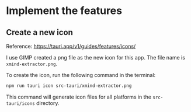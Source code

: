 # Implement the features

## Create a new icon

Reference: https://tauri.app/v1/guides/features/icons/

I use GIMP created a png file as the new icon for this app. The file name is `xmind-extractor.png`.

To create the icon, run the following command in the terminal:

```bash
npm run tauri icon src-tauri/xmind-extractor.png
```

This command will generate icon files for all platforms in the `src-tauri/icons` directory.

